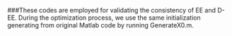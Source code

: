 ###These codes are employed for validating the consistency of EE and D-EE. During the optimization process, we use the same initialization generating from original Matlab code by running GenerateX0.m. 
